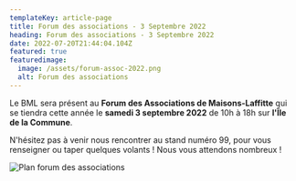 ```yaml
---
templateKey: article-page
title: Forum des associations - 3 Septembre 2022
heading: Forum des associations - 3 Septembre 2022
date: 2022-07-20T21:44:04.104Z
featured: true
featuredimage:
  image: /assets/forum-assoc-2022.png
  alt: Forum des associations
---
```

Le BML sera présent au **Forum des Associations de Maisons-Laffitte** qui se tiendra cette année le **samedi 3 septembre 2022** de 10h à 18h sur **l'Île de la Commune**.

N'hésitez pas à venir nous rencontrer au stand numéro 99, pour vous renseigner ou taper quelques volants ! Nous vous attendons nombreux !

![Plan forum des associations](/assets/plan-forum.png "Plan forum des associations")